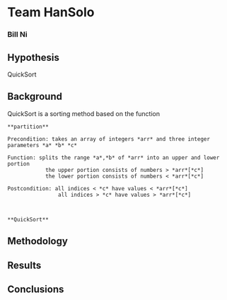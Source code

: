 # Team HanSolo
### Bill Ni
 

## Hypothesis
QuickSort 

## Background
QuickSort is a sorting method based on the function

	**partition**

	Precondition: takes an array of integers *arr* and three integer parameters *a* *b* *c*

	Function: splits the range *a*,*b* of *arr* into an upper and lower portion
				the upper portion consists of numbers > *arr*[*c*]
				the lower portion consists of numbers < *arr*[*c*]

	Postcondition: all indices < *c* have values < *arr*[*c*]
					all indices > *c* have values > *arr*[*c*]
  
  
  
    **QuickSort**
 
## Methodology
 
## Results
 
## Conclusions